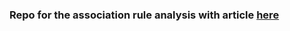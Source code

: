 ### Repo for the association rule analysis with article [here](https://tomscolaro.com/articles/python/analysis/recommenders/2020/09/16/Association-Rules.html)

